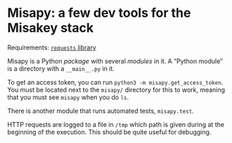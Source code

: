 # Misapy: a few dev tools for the Misakey stack

Requirements: [`requests` library](https://requests.readthedocs.io/en/master/)

Misapy is a Python *package* with several *modules* in it.
A “Python module” is a directory with a `__main__.py` in it.

To get an access token, you can run `python3 -m misapy.get_access_token`.
You must be located next to the `misapy/` directory for this to work,
meaning that you must see `misapy` when you do `ls`.

There is another module that runs automated tests, `misapy.test`.

HTTP requests are logged to a file in `/tmp`
which path is given during at the beginning of the execution.
This should be quite useful for debugging.